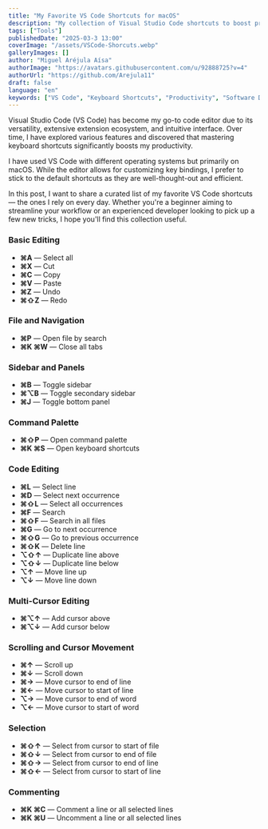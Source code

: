 ```yaml
---
title: "My Favorite VS Code Shortcuts for macOS"
description: "My collection of Visual Studio Code shortcuts to boost productivity."
tags: ["Tools"]
publishedDate: "2025-03-3 13:00"
coverImage: "/assets/VSCode-Shorcuts.webp"
galleryImages: []
author: "Miguel Aréjula Aísa"
authorImage: "https://avatars.githubusercontent.com/u/92888725?v=4"
authorUrl: "https://github.com/Arejula11"
draft: false
language: "en"
keywords: ["VS Code", "Keyboard Shortcuts", "Productivity", "Software Development"]
---
```


Visual Studio Code (VS Code) has become my go-to code editor due to its versatility, extensive extension ecosystem, and intuitive interface. Over time, I have explored various features and discovered that mastering keyboard shortcuts significantly boosts my productivity.  

I have used VS Code with different operating systems but primarily on macOS. While the editor allows for customizing key bindings, I prefer to stick to the default shortcuts as they are well-thought-out and efficient.  

In this post, I want to share a curated list of my favorite VS Code shortcuts — the ones I rely on every day. Whether you're a beginner aiming to streamline your workflow or an experienced developer looking to pick up a few new tricks, I hope you'll find this collection useful.  


### Basic Editing
- **⌘A** — Select all 
- **⌘X** — Cut 
- **⌘C** — Copy 
- **⌘V** — Paste 
- **⌘Z** — Undo 
- **⌘⇧Z** — Redo 

### File and Navigation
- **⌘P** — Open file by search 
- **⌘K ⌘W** — Close all tabs 

### Sidebar and Panels
- **⌘B** — Toggle sidebar 
- **⌘⌥B** — Toggle secondary sidebar
- **⌘J** — Toggle bottom panel 

### Command Palette
- **⌘⇧P** — Open command palette
- **⌘K ⌘S** — Open keyboard shortcuts

### Code Editing
- **⌘L** — Select line 
- **⌘D** — Select next occurrence
- **⌘⇧L** — Select all occurrences
- **⌘F** — Search 
- **⌘⇧F** — Search in all files 
- **⌘G** — Go to next occurrence
- **⌘⇧G** — Go to previous occurrence
- **⌘⇧K** — Delete line 
- **⌥⇧↑** — Duplicate line above 
- **⌥⇧↓** — Duplicate line below 
- **⌥↑** — Move line up
- **⌥↓** — Move line down 


### Multi-Cursor Editing
- **⌘⌥↑** — Add cursor above 
- **⌘⌥↓** — Add cursor below 

### Scrolling and Cursor Movement
- **⌘↑** — Scroll up 
- **⌘↓** — Scroll down 
- **⌘→** — Move cursor to end of line 
- **⌘←** — Move cursor to start of line 
- **⌥→** — Move cursor to end of word 
- **⌥←** — Move cursor to start of word 

### Selection
- **⌘⇧↑** — Select from cursor to start of file 
- **⌘⇧↓** — Select from cursor to end of file 
- **⌘⇧→** — Select from cursor to end of line 
- **⌘⇧←** — Select from cursor to start of line 

### Commenting
- **⌘K ⌘C** — Comment a line or all selected lines 
- **⌘K ⌘U** — Uncomment a line or all selected lines 